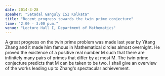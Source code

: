 ```yaml
---
date: 2014-3-28
speaker: "Satadal Ganguly ISI Kolkata"
title: "Recent progress towards the twin prime conjecture"
time: "2:00 - 3:00 p.m." 
venue: "Lecture Hall I, Department of Mathematics"
---
```

A great progress on the twin prime problem was made last year by Yitang Zhang and it made him famous in Mathematical circles almost overnight. He proved the existence of a positive real number M such that there are infinitely many pairs of primes that differ by at most M. The twin prime conjecture predicts that M can be taken to be two. I shall give an overview of the works leading up to Zhang's spectacular achievement.
